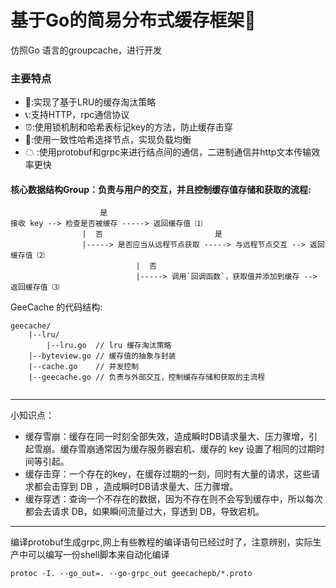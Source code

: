 <!--
 * @Author: zzzzztw
 * @Date: 2023-05-02 14:29:18
 * @LastEditors: Do not edit
 * @LastEditTime: 2023-05-05 12:18:36
 * @FilePath: /TinyCacheByGo/README.md
-->
# 基于Go的简易分布式缓存框架🚀

仿照Go 语言的groupcache，进行开发

### 主要特点
- 🔨:实现了基于LRU的缓存淘汰策略
- 📞:支持HTTP，rpc通信协议
- ⏰:使用锁机制和哈希表标记key的方法，防止缓存击穿
- 🎯:使用一致性哈希选择节点，实现负载均衡
- ☁ :使用protobuf和grpc来进行结点间的通信，二进制通信并http文本传输效率更快

#### 核心数据结构Group：负责与用户的交互，并且控制缓存值存储和获取的流程:

```
                    是
接收 key --> 检查是否被缓存 -----> 返回缓存值 ⑴
                |  否                         是
                |-----> 是否应当从远程节点获取 -----> 与远程节点交互 --> 返回缓存值 ⑵
                            |  否
                            |-----> 调用`回调函数`，获取值并添加到缓存 --> 返回缓存值 ⑶

```
GeeCache 的代码结构:

```
geecache/
    |--lru/
        |--lru.go  // lru 缓存淘汰策略
    |--byteview.go // 缓存值的抽象与封装
    |--cache.go    // 并发控制
    |--geecache.go // 负责与外部交互，控制缓存存储和获取的主流程


```


---
小知识点：
- 缓存雪崩：缓存在同一时刻全部失效，造成瞬时DB请求量大、压力骤增，引起雪崩。缓存雪崩通常因为缓存服务器宕机、缓存的 key 设置了相同的过期时间等引起。
- 缓存击穿：一个存在的key，在缓存过期的一刻，同时有大量的请求，这些请求都会击穿到 DB ，造成瞬时DB请求量大、压力骤增。
- 缓存穿透：查询一个不存在的数据，因为不存在则不会写到缓存中，所以每次都会去请求 DB，如果瞬间流量过大，穿透到 DB，导致宕机。

---

编译protobuf生成grpc,网上有些教程的编译语句已经过时了，注意辨别，实际生产中可以编写一份shell脚本来自动化编译

```shell
protoc -I. --go_out=. --go-grpc_out geecachepb/*.proto
```

